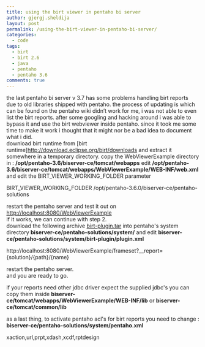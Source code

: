 ```yaml
---
title: using the birt viewer in pentaho bi server
author: gjergj.sheldija
layout: post
permalink: /using-the-birt-viewer-in-pentaho-bi-server/
categories:
  - code
tags:
  - birt
  - birt 2.6
  - java
  - pentaho
  - pentaho 3.6
comments: true
---
```

the last pentaho bi server v 3.7  has some problems handling birt reports due to old libraries shipped with pentaho. the process of updating is which can be found on the pentaho wiki didn&#8217;t work for me, i was not able to even list the birt reports. after some googling and hacking around i was able to bypass it and use the birt webviewer inside pentaho. since it took me some time to make it work i thought that it might nor be a bad idea to document what i did.  
download birt runtime from [birt runtime]<http://download.eclipse.org/birt/downloads> and extract it somewhere in a temporary directory. copy the WebViewerExample directory in : **/opt/pentaho-3.6/biserver-ce/tomcat/webapps**
edit **/opt/pentaho-3.6/biserver-ce/tomcat/webapps/WebViewerExample/WEB-INF/web.xml** and edit the BIRT\_VIEWER\_WORKING_FOLDER parameter

BIRT_VIEWER_WORKING_FOLDER /opt/pentaho-3.6.0/biserver-ce/pentaho-solutions

restart the pentaho server and test it out on <http://localhost:8080/WebViewerExample>  
if it works, we can continue with step 2.  
download the following archive [birt-plugin.tar][1] into pentaho's system directory  **biserver-ce/pentaho-solutions/system/** and edit **biserver-ce/pentaho-solutions/system/birt-plugin/plugin.xml**

<command>http://localhost:8080/WebViewerExample/frameset?__report={solution}/{path}/{name}</command>

restart the pentaho server.  
and you are ready to go.

if your reports need other jdbc driver expect the supplied jdbc's you can copy them inside **biserver-ce/tomcat/webapps/WebViewerExample/WEB-INF/lib** or **biserver-ce/tomcat/common/lib**

as a last thing, to activate pentaho acl's for birt reports you need to change : **biserver-ce/pentaho-solutions/system/pentaho.xml**

xaction,url,prpt,xdash,xcdf,rptdesign

 [1]: http://acme-tech.net/blog/http://acme-tech.net/blog/wp-content/uploads/2011/06/birt-plugin.tar.gz
